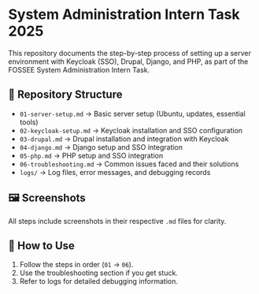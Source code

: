 # System Administration Intern Task 2025

This repository documents the step-by-step process of setting up a server environment with Keycloak (SSO), Drupal, Django, and PHP, as part of the FOSSEE System Administration Intern Task.

## 📂 Repository Structure
- `01-server-setup.md` → Basic server setup (Ubuntu, updates, essential tools)
- `02-keycloak-setup.md` → Keycloak installation and SSO configuration
- `03-drupal.md` → Drupal installation and integration with Keycloak
- `04-django.md` → Django setup and SSO integration
- `05-php.md` → PHP setup and SSO integration
- `06-troubleshooting.md` → Common issues faced and their solutions
- `logs/` → Log files, error messages, and debugging records

## 🖼️ Screenshots
All steps include screenshots in their respective `.md` files for clarity.

## 🚀 How to Use
1. Follow the steps in order (`01` → `06`).
2. Use the troubleshooting section if you get stuck.
3. Refer to logs for detailed debugging information.

